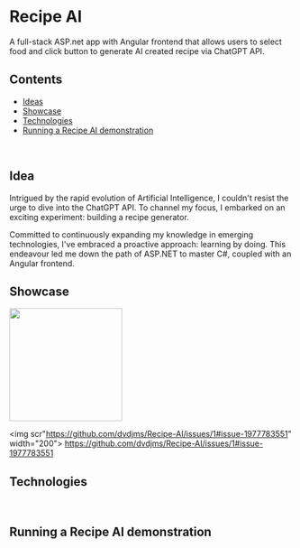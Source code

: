 # Recipe AI

A full-stack ASP.net app with Angular frontend that allows users to select food and click button to generate AI created recipe via ChatGPT API.




## Contents 

* [Ideas](#idea)
* [Showcase](#showcase)
* [Technologies](#technologies)
* [Running a Recipe AI demonstration](#running-a-learn-scotland-demonstration)


<br>

## Idea

Intrigued by the rapid evolution of Artificial Intelligence, I couldn't resist the urge to dive into the ChatGPT API. To channel my focus, I embarked on an exciting experiment: building a recipe generator. 

Committed to continuously expanding my knowledge in emerging technologies, I've embraced a proactive approach: learning by doing.
This endeavour led me down the path of ASP.NET to master C#, coupled with an Angular frontend. 


## Showcase
<img src="https://github.com/dvdjms/Recipe-AI/issues/1#issue-1977783551.mp4" width="200">




<img scr"https://github.com/dvdjms/Recipe-AI/issues/1#issue-1977783551" width="200">
https://github.com/dvdjms/Recipe-AI/issues/1#issue-1977783551
## Technologies
<br>

## Running a Recipe AI demonstration
